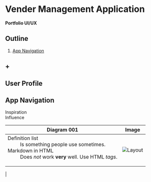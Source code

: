 # Vender Management Application
**Portfolio UI/UX**  

## Outline
1. [App Navigation](#app-navigation)
## +

## User Profile

## App Navigation
Inspiration  
Influence  

| Diagram 001        | Image           |
| ------------- |:-------------:|
| <dl><dt>Definition list</dt><dd>Is something people use sometimes.</dd><dt>Markdown in HTML</dt><dd>Does *not* work **very** well. Use HTML <em>tags</em>.</dd></dl>      | ![Layout](https://raw.github.com/elwoodberry/ux/master/portfolio/vendor-management/_img/01__app-nav__state-01__mngmnt-app.png)
 |
